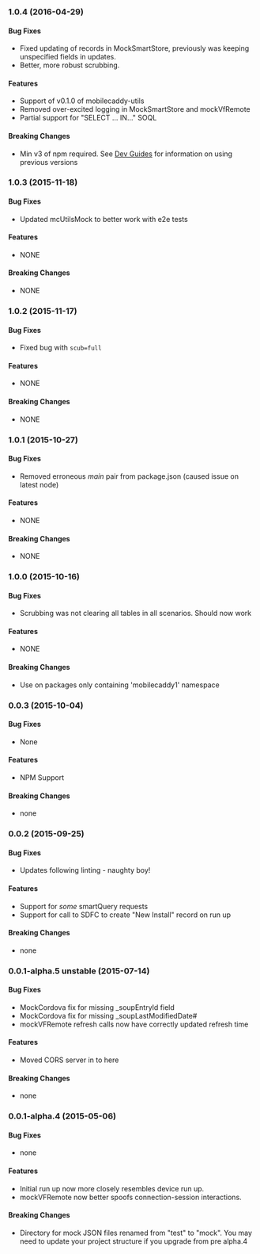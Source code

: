 ### 1.0.4  (2016-04-29)


#### Bug Fixes

* Fixed updating of records in MockSmartStore, previously was keeping unspecified fields in updates.
* Better, more robust scrubbing.

#### Features

* Support of v0.1.0 of mobilecaddy-utils
* Removed over-excited logging in MockSmartStore and mockVfRemote
* Partial support for "SELECT ... IN..." SOQL

#### Breaking Changes

* Min v3 of npm required. See [Dev Guides](http://developer.mobilecaddy.net) for information on using previous versions


### 1.0.3  (2015-11-18)


#### Bug Fixes

* Updated mcUtilsMock to better work with e2e tests

#### Features

* NONE

#### Breaking Changes

* NONE


### 1.0.2  (2015-11-17)


#### Bug Fixes

* Fixed bug with `scub=full`

#### Features

* NONE

#### Breaking Changes

* NONE


### 1.0.1  (2015-10-27)


#### Bug Fixes

* Removed erroneous _main_ pair from package.json (caused issue on latest node)

#### Features

* NONE

#### Breaking Changes

* NONE



### 1.0.0  (2015-10-16)


#### Bug Fixes

* Scrubbing was not clearing all tables in all scenarios. Should now work

#### Features

* NONE

#### Breaking Changes

* Use on packages only containing 'mobilecaddy1' namespace


### 0.0.3  (2015-10-04)


#### Bug Fixes

* None

#### Features

* NPM Support

#### Breaking Changes

* none


### 0.0.2  (2015-09-25)


#### Bug Fixes

* Updates following linting - naughty boy!

#### Features

* Support for _some_ smartQuery requests
* Support for call to SDFC to create "New Install" record on run up

#### Breaking Changes

* none


### 0.0.1-alpha.5 unstable (2015-07-14)


#### Bug Fixes

* MockCordova fix for missing _soupEntryId field
* MockCordova fix for missing _soupLastModifiedDate#
* mockVFRemote refresh calls now have correctly updated refresh time

#### Features

* Moved CORS server in to here

#### Breaking Changes

* none


### 0.0.1-alpha.4 (2015-05-06)


#### Bug Fixes

* none

#### Features

* Initial run up now more closely resembles device run up.
* mockVFRemote now better spoofs connection-session interactions.

#### Breaking Changes

* Directory for mock JSON files renamed from "test" to "mock". You may need to update your project structure if you upgrade from pre alpha.4

